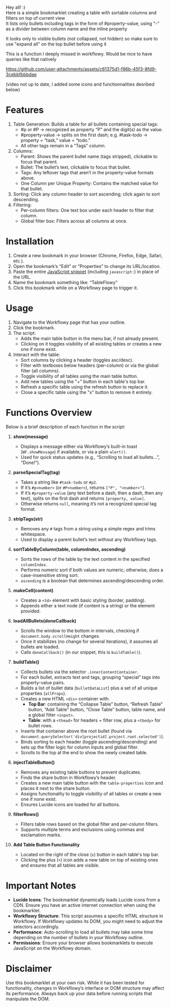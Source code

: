Hey all! :)  
Here is a simple bookmarklet creating a table with sortable columns and filters on top of current view  
It lists only bullets including tags in the form of #property-value, using "-" as a divider between column name and the inline property

It looks only to visible bullets (not collapsed, not hidden) so make sure to use "expand all" on the top bullet before using it

This is a function I deeply missed in workflowy. Would be nice to have queries like that natively

https://github.com/user-attachments/assets/c61375d1-f86b-45f3-8fd9-3cebbfbbbdae

(video not up to date, I added some icons and functionnalities desribed below)

# Features

1. Table Generation: Builds a table for all bullets containing special tags:
    - #p<number> or #P<number> → recognized as property “P” and the digit(s) as the value.
    - #property-value → splits on the first dash; e.g. #task-todo → property = “task,” value = “todo.”
    - All other tags remain in a “Tags” column.
2. Columns:
    - Parent: Shows the parent bullet name (tags stripped), clickable to focus that parent.
    - Bullet: The bullet’s text, clickable to focus that bullet.
    - Tags: Any leftover tags that aren’t in the property-value formats above.
    - One Column per Unique Property: Contains the matched value for that bullet.
3. Sorting: Click any column header to sort ascending; click again to sort descending.
4. Filtering:
    - Per-column filters: One text box under each header to filter that column.
    - Global filter box: Filters across all columns at once.

# Installation

1. Create a new bookmark in your browser (Chrome, Firefox, Edge, Safari, etc.).
2. Open the bookmark’s “Edit” or “Properties” to change its URL/location.
3. Paste the entire [JavaScript snippet](https://github.com/NathanOtano/TableFlowy/blob/main/Bookmarlet_JS_Snippet) (including `javascript:`) in place of the URL.
4. Name the bookmark something like: “TableFlowy”
5. Click this bookmark while on a Workflowy page to trigger it.

# Usage

1. Navigate to the Workflowy page that has your outline.
2. Click the bookmark.
3. The script:
    - Adds the main table button in the menu bar, if not already present.
    - Clicking on it toggles visibility of all existing tables or creates a new one if none exist.
4. Interact with the table:
    - Sort columns by clicking a header (toggles asc/desc).
    - Filter with textboxes below headers (per-column) or via the global filter (all columns).
    - Toggle visibility of all tables using the main table button.
    - Add new tables using the "+" button in each table's top bar.
    - Refresh a specific table using the refresh button to replace it.
    - Close a specific table using the "x" button to remove it entirely.

# Functions Overview

Below is a brief description of each function in the script:

1. **show(message)**
    
    - Displays a message either via Workflowy’s built-in toast (`WF.showMessage`) if available, or via a plain `alert()`.
    - Used for quick status updates (e.g., “Scrolling to load all bullets...”, “Done!”).
2. **parseSpecialTag(tag)**
    
    - Takes a string like `#task-todo` or `#p2`.
    - If it’s `#p<number>` (or `#P<number>`), returns `["P", "<number>"]`.
    - If it’s `#property-value` (any text before a dash, then a dash, then any text), splits on the first dash and returns `[property, value]`.
    - Otherwise returns `null`, meaning it’s not a recognized special tag format.
3. **stripTags(str)**
    
    - Removes any `#` tags from a string using a simple regex and trims whitespace.
    - Used to display a parent bullet’s text without any Workflowy tags.
4. **sortTableByColumn(table, columnIndex, ascending)**
    
    - Sorts the rows of the table by the text content in the specified `columnIndex`.
    - Performs numeric sort if both values are numeric; otherwise, does a case-insensitive string sort.
    - `ascending` is a boolean that determines ascending/descending order.
5. **makeCell(content)**
    
    - Creates a `<td>` element with basic styling (border, padding).
    - Appends either a text node (if content is a string) or the element provided.
6. **loadAllBullets(doneCallback)**
    
    - Scrolls the window to the bottom in intervals, checking if `document.body.scrollHeight` changes.
    - Once it stabilizes (no change for several iterations), it assumes all bullets are loaded.
    - Calls `doneCallback()` (in our snippet, this is `buildTable()`).
7. **buildTable()**
    
    - Collects bullets via the selector `.innerContentContainer`.
    - For each bullet, extracts text and tags, grouping “special” tags into property-value pairs.
    - Builds a list of bullet data (`bulletDataList`) plus a set of all unique properties (`allProps`).
    - Creates a new HTML `<div>` container with:
        - **Top Bar**: containing the “Collapse Table” button, “Refresh Table” button, “Add Table” button, “Close Table” button, table name, and a global filter `<input>`.
        - **Table**: with a `<thead>` for headers + filter row, plus a `<tbody>` for bullet rows.
    - Inserts that container above the root bullet (found via `document.querySelector('div[projectid].project.root.selected')`).
    - Binds sorting to each header (toggle ascending/descending) and sets up the filter logic for column inputs and global filter.
    - Scrolls to the top at the end to show the newly created table.
8. **injectTableButton()**
    
    - Removes any existing table buttons to prevent duplicates.
    - Finds the share button in Workflowy’s header.
    - Creates a new main table button with the `table-properties` icon and places it next to the share button.
    - Assigns functionality to toggle visibility of all tables or create a new one if none exist.
    - Ensures Lucide icons are loaded for all buttons.
9. **filterRows()**
    
    - Filters table rows based on the global filter and per-column filters.
    - Supports multiple terms and exclusions using commas and exclamation marks.
10. **Add Table Button Functionality**
    
    - Located on the right of the close (`x`) button in each table's top bar.
    - Clicking the plus (`+`) icon adds a new table on top of existing ones and ensures that all tables are visible.

# Important Notes

- **Lucide Icons**: The bookmarklet dynamically loads Lucide icons from a CDN. Ensure you have an active internet connection when using the bookmarklet.
- **Workflowy Structure**: This script assumes a specific HTML structure in Workflowy. If Workflowy updates its DOM, you might need to adjust the selectors accordingly.
- **Performance**: Auto-scrolling to load all bullets may take some time depending on the number of bullets in your Workflowy outline.
- **Permissions**: Ensure your browser allows bookmarklets to execute JavaScript on the Workflowy domain.

# Disclaimer

Use this bookmarklet at your own risk. While it has been tested for functionality, changes in Workflowy’s interface or DOM structure may affect its performance. Always back up your data before running scripts that manipulate the DOM.
